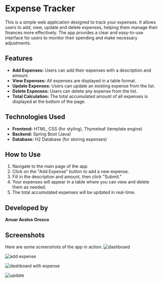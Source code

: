 # Expense Tracker

This is a simple web application designed to track your expenses. It allows users to add, view, update and delete expenses, helping them manage their finances more effectively. The app provides a clear and easy-to-use interface for users to monitor their spending and make necessary adjustments.

## Features

- **Add Expenses:** Users can add their expenses with a description and amount.
- **View Expenses:** All expenses are displayed in a table format.
- **Update Expenses:** Users can update an existing expense from the list.
- **Delete Expenses:** Users can delete any expense from the list.
- **Total Calculation:** The total accumulated amount of all expenses is displayed at the bottom of the page.
  
## Technologies Used

- **Frontend:** HTML, CSS (for styling), Thymeleaf (template engine)
- **Backend:** Spring Boot (Java)
- **Database:** H2 Database (for storing expenses)

## How to Use

1. Navigate to the main page of the app.
2. Click on the "Add Expense" button to add a new expense.
3. Fill in the description and amount, then click "Submit."
4. Your expenses will appear in a table where you can view and delete them as needed.
5. The total accumulated expenses will be updated in real-time.

## Developed by

**Anuar Avalos Orozco**

## Screenshots

Here are some screenshots of the app in action:
![dashboard](https://github.com/user-attachments/assets/40c5b575-62f4-4093-9c74-d2c5113deb7a)

![add expense](https://github.com/user-attachments/assets/2ff37acf-1a51-4d31-bbdb-19de941f767c)

![dashboard with expense](https://github.com/user-attachments/assets/a5eeb883-341b-4570-b322-96a9ab9c9ca7)

![update](https://github.com/user-attachments/assets/15ddde93-153f-4245-8b36-f0504a548dcd)
